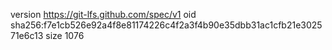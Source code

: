 version https://git-lfs.github.com/spec/v1
oid sha256:f7e1cb526e92a4f8e81174226c4f2a3f4b90e35dbb31ac1cfb21e302571e6c13
size 1076
